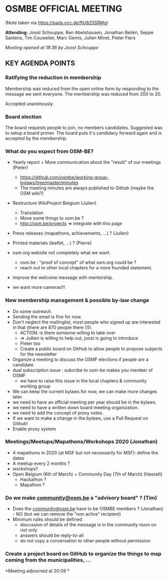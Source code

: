 # OSMBE OFFICIAL MEETING

(Note taken via <https://pads.ccc.de/ftU825SRMg>)

**Attending:** Joost Schouppe, Ben Abelshausen, Jonathan Beliën, Seppe Santens, Tim Couwelier, Marc Gemis, Julien Minet, Pieter Fiers 

*Meeting opened at 18:36 by Joost Schouppe*

## KEY AGENDA POINTS

### Ratifying the reduction in membership

Membership was reduced from the open online form by responding to the message we sent everyone. The membership was reduced from 200 to 20.

Accepted unanimously.

### Board election

The board requests people to join, no members candidates. Suggested was to setup a board primer. The board puts it's candidacy forward again and is accepted by the membership.

### What do you expect from OSM-BE?

- Yearly report + More communication about the "result" of our meetings (Pieter)
    - https://github.com/osmbe/working-group-bylaws/tree/master/minutes
    - The meeting minutes are always published to Github (maybe the OSM wiki?)

- Restructure WikiProject Belgium (Julien)
    - Translation
    - Move some things to osm.be ?
    - http://osm.be/projects => integrate with this page

- Press releases (mapathons, achievements, ...) ? (Julien)

- Printed materials (leaflet, ...) ? (Pierre)

- osm.org website not completely what we want.
    - osm.be : "proof of concept" of what osm.org could be ?
    - reach out to other local chapters for a more founded statement.

- improve the welcome message with mentorship.

- we want more cameras!!!

### New membership management & possible by-law change

- Do some outreach.
- Sending the email is fine for now.
- Don't neglect the mailinglist, most people who signed up are interested in that (there are 870 people there (!)).
    - ACTION: is there someone willing to take over
    - => Jullien is willing to help out, joost is going to introduce
    - Pieter too
    - Create a public board on GitHub to allow people to propose subjects for the newsletter
- Organize a meeting to discuss the OSMF elections if people are a candidate.
- dual subscription issue : subcribe to osm-be makes you member of OSMF
    - we have to raise this issue in the local chapters & community working group
- We can keep the current bylaws for now, we can make more changes later.
- we need to have an official meeting per year should be in the bylaws.
- we need to have a written down board meeting organization.
- we need to add the concept of proxy votes.
- If we want to make a change in the bylaws, use a Pull Request on Github!
- Enable proxy system

### Meetings/Meetups/Mapathons/Workshops 2020 (Jonathan)

- 4 mapathons in 2020 (at MSF but not necessarily for MSF): define the dates
- A meetup every 2 months ?
- workshops?
- Open Belgium (6th of March) + Community Day (7th of March) (Hasselt)
    - Hackathon ?
    - Mapathon ?

### Do we make community@osm.be a "advisory board" ? (Tim)

- Does the community@osm.be have to be OSMBE members ? (Jonathan) - NO (but we can remove the "non active" recipient)
- Minimum rules should be defined
    - discussion of details of the message is in the community room on riot only
    - answers should be reply-to-all
    - do not copy a conversation to other people without permission

### Create a project board on GitHub to organize the things to map coming from the municipalities, ...



*Meeting adjourned at 20:09 *
